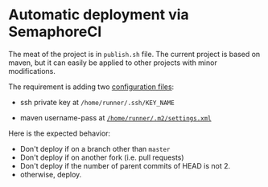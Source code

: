 # Automatic deployment via SemaphoreCI 

The meat of the project is in `publish.sh` file. 
The current project is based on maven, but it can easily be applied to other projects with minor modifications. 

The requirement is adding two [configuration files](https://semaphoreci.com/docs/adding-custom-configuration-files.html): 
 - ssh private key at `/home/runner/.ssh/KEY_NAME`
 
 - maven username-pass at [`/home/runner/.m2/settings.xml`](https://maven.apache.org/settings.html) 


Here is the expected behavior: 
 - Don't deploy if on a branch other than `master`
 - Don't deploy if on another fork (i.e. pull requests)
 - Don't deploy if the number of parent commits of HEAD is not 2. 
 - otherwise, deploy. 

